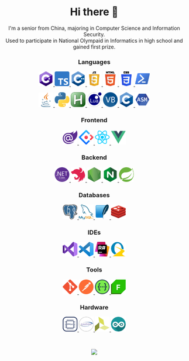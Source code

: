 <h1 align="center">Hi there 👋</h1>
<p align="center">
	I'm a senior from China, majoring in Computer Science and Information Security.<br />Used
	to participate in National Olympaid in Informatics in high school and gained
	first prize.
</p>
<h3 align="center">Languages</h3>
<p align="center">
	<a href="https://docs.microsoft.com/dotnet/csharp" target="_blank">
		<img src="img/csharp.png"
			alt="C#" width="40" height="40" />
	</a>
	<a href="https://www.typescriptlang.org" target="_blank">
		<img src="img/typescript.png"
			alt="Typescript" width="40" height="40" />
	</a>
	<a href="https://www.cplusplus.com" target="_blank">
		<img src="img/c++.png"
			alt="C++" width="40" height="40" />
	</a>
	<a href="https://developer.mozilla.org/en-US/docs/Web/JavaScript" target="_blank">
		<img src="img/javascript.png"
			alt="JavaScript" width="40" height="40" />
	</a>
	<a href="https://developer.mozilla.org/en-US/docs/Web/HTML" target="_blank">
		<img src="img/html.png"
			alt="HTML" width="40" height="40" />
	</a>
	<a href="https://developer.mozilla.org/en-US/docs/Web/CSS" target="_blank">
		<img src="img/css.png"
			alt="CSS" width="40" height="40" />
	</a>
	<a href="https://docs.microsoft.com/en-us/powershell" target="_blank">
		<img src="img/powershell.png" alt="Python"
			width="40" height="40" />
	</a>
</p>
<p align="center">
	<a href="https://www.java.com" target="_blank">
		<img src="img/java.png" alt="Java"
			width="40" height="40" />
	</a>
	<a href="https://www.python.org" target="_blank">
		<img src="img/python.png" alt="Python"
			width="40" height="40" />
	</a>
	<a href="https://www.autohotkey.com" target="_blank">
		<img src="img/autohotkey.png" alt="Python"
			width="40" height="40" />
	</a>
	<a href="http://www.lua.org" target="_blank">
		<img src="img/lua.png" alt="Lua"
			width="40" height="40" />
	</a>
	<a href="https://docs.microsoft.com/dotnet/visual-basic" target="_blank">
		<img src="img/vb.net.png" alt="VB.Net"
			width="40" height="40" />
	</a>
	<a href="https://www.cprogramming.com" target="_blank">
		<img src="img/c.png" alt="C"
			width="40" height="40" />
	</a>
	<a href="https://www.tutorialspoint.com/assembly_programming/assembly_introduction.htm" target="_blank">
		<img src="img/assembly.png" alt="Assembly"
			width="40" height="40" />
	</a>
</p>
<h3 align="center">Frontend</h3>
<p align="center">
	<a href="https://dotnet.microsoft.com/apps/aspnet/web-apps/blazor" target="_blank">
		<img src="img/blazor.png"
			alt="Blazor" width="40" height="40" />
	</a>
	<a href="https://ant.design" target="_blank">
		<img src="img/ant-design.svg"
			alt="Ant Design" width="40" height="40" />
	</a><a href="https://reactjs.org/" target="_blank">
		<img src="img/react.png"
			alt="React" width="40" height="40" />
	</a>
	<a href="https://vuejs.org" target="_blank">
		<img src="img/vuejs.png"
			alt="Vue.js" width="40" height="40" />
	</a>
</p>
<h3 align="center">Backend</h3>
<p align="center">
	<a href="https://dotnet.microsoft.com" target="_blank">
		<img src="img/.net-core.png"
			alt=".Net" width="40" height="40" />
	</a>
	<a href="https://nestjs.com" target="_blank">
		<img src="img/nestjs.svg"
			alt="Nodejs" width="40" height="40" />
	</a>
	<a href="https://nodejs.org" target="_blank">
		<img src="img/nodejs.png"
			alt="Nodejs" width="40" height="40" />
	</a>
	<a href="https://www.nginx.com" target="_blank">
		<img src="img/nginx.png" alt="Nginx" width="40" height="40" />
	</a>
	<a href="https://spring.io" target="_blank">
		<img src="img/spring.png" alt="Spring" width="40" height="40" />
	</a>
</p>
<h3 align="center">Databases</h3>
<p align="center">
<a href="https://www.postgresql.org/" target="_blank">
		<img src="img/postgresql.png"
			alt="PostgreSQL" width="40" height="40" />
	</a>
	<a href="https://www.mysql.com" target="_blank">
		<img src="img/mysql.png"
			alt="MySQL" width="40" height="40" />
	</a>
	<a href="https://www.sqlite.org" target="_blank">
		<img src="img/sqlite.png"
			alt="SQLite" width="40" height="40" />
	</a>
	<a href="https://redis.io" target="_blank">
		<img src="img/redis.png"
			alt="Redis" width="40" height="40" />
	</a>
</p>
<h3 align="center">IDEs</h3>
<p align="center">
	<a href="https://visualstudio.microsoft.com" target="_blank">
		<img src="img/visual-studio.png"
			alt="Visual Studio" width="40" height="40" />
	</a>
	<a href="https://code.visualstudio.com" target="_blank">
		<img src="img/visual-studio-code.png"
			alt="Visual Studio Code" width="40" height="40" />
	</a>
	<a href="https://www.jetbrains.com/resharper" target="_blank">
		<img src="img/resharper.png"
			alt="Resharper" width="40" height="40" />
	</a>
	<a href="https://oz-code.com/" target="_blank">
		<img src="img/ozcode.png"
			alt="OzCode" width="40" height="40" />
	</a>
</p>
<h3 align="center">Tools</h3>
<p align="center">
	<a href="https://git-scm.com" target="_blank">
		<img src="img/git.png" alt="Git" width="40" height="40" />
	</a>
	<a href="https://postman.com" target="_blank">
		<img src="img/postman.png" alt="Postman" width="40"
			height="40" />
	</a>
	<a href="https://swagger.io" target="_blank">
		<img src="img/swagger.png" alt="Swagger" width="40" height="40" />
	</a>
	<a href="https://www.telerik.com/fiddler" target="_blank">
		<img src="img/fiddler.png" alt="Fiddler" width="40" height="40" />
	</a>
</p>
<h3 align="center">Hardware</h3>
<p align="center">
	<a href="https://www.xilinx.com/products/silicon-devices/fpga.html" target="_blank">
		<img src="img/fpga.png"
			alt="FPGA" width="40" height="40" />
	</a>
	<a href="https://www.chipverify.com/systemverilog/systemverilog-tutorial" target="_blank">
		<img src="img/system-verilog.png"
			alt="System Verilog" width="40" height="40" />
	</a>
	<a href="https://www.xilinx.com/products/design-tools/vivado.html" target="_blank">
		<img src="img/vivado.png"
			alt="Vivado" width="40" height="40" />
	</a>
	<a href="https://www.arduino.cc" target="_blank">
		<img src="img/arduino.png"
			alt="Arduino" width="40" height="40" />
	</a>
</p>
<br>
<p align="center">
	<img
		src="https://github-readme-stats.vercel.app/api?username=truemogician&show_icons=true&theme=radical&count_private=true">
</p>
